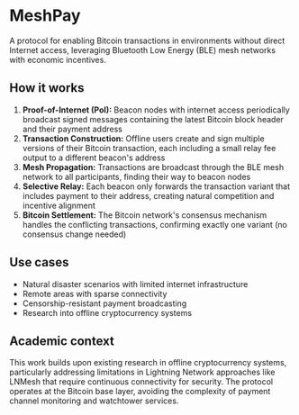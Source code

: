 # MeshPay

A protocol for enabling Bitcoin transactions in environments without direct Internet access, leveraging Bluetooth Low Energy (BLE) mesh networks with economic incentives.

## How it works

1. **Proof-of-Internet (PoI):** Beacon nodes with internet access periodically broadcast signed messages containing the latest Bitcoin block header and their payment address
2. **Transaction Construction:** Offline users create and sign multiple versions of their Bitcoin transaction, each including a small relay fee output to a different beacon's address
3. **Mesh Propagation:** Transactions are broadcast through the BLE mesh network to all participants, finding their way to beacon nodes
4. **Selective Relay:** Each beacon only forwards the transaction variant that includes payment to their address, creating natural competition and incentive alignment
5. **Bitcoin Settlement:** The Bitcoin network's consensus mechanism handles the conflicting transactions, confirming exactly one variant (no consensus change needed)

## Use cases

- Natural disaster scenarios with limited internet infrastructure
- Remote areas with sparse connectivity
- Censorship-resistant payment broadcasting
- Research into offline cryptocurrency systems

## Academic context

This work builds upon existing research in offline cryptocurrency systems, particularly addressing limitations in Lightning Network approaches like LNMesh that require continuous connectivity for security. The protocol operates at the Bitcoin base layer, avoiding the complexity of payment channel monitoring and watchtower services.
